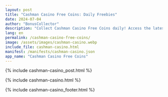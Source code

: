 ```yaml
---
layout: post
title: "Cashman Casino Free Coins: Daily Freebies"
date: 2024-07-04
author: "BonusCollector"
description: "Collect Cashman Casino Free Coins daily! Access the latest Cashman Slots free coins links and enjoy bonus rewards to boost your game. Get your free coins now!"
lang: en
permalink: /cashman-casino-free-coins/
image: /assets/images/cashman-casino.webp
include_file: cashman-casino.html
manifest: /manifests/cashman-casino.json
app_name: "Cashman Casino Free Coins"
---
```


{% include cashman-casino_post.html %}

{% include cashman-casino.html %}

{% include cashman-casino_footer.html %}